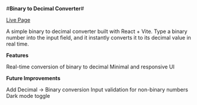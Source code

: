 #**Binary to Decimal Converter**#

[Live Page](https://fopuy.github.io/Bin2Dec/)

A simple binary to decimal converter built with React + Vite.
Type a binary number into the input field, and it instantly converts it to its decimal value in real time.

**Features**

Real-time conversion of binary to decimal
Minimal and responsive UI

**Future Improvements**

Add Decimal → Binary conversion
Input validation for non-binary numbers
Dark mode toggle
